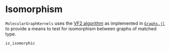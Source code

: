 # Isomorphism

`MolecularGraphKernels` uses the [VF2 algorithm](https://citeseerx.ist.psu.edu/viewdoc/download?doi=10.1.1.101.5342&rep=rep1&type=pdf) as implemented in [`Graphs.jl`](https://juliagraphs.org/Graphs.jl/dev/) to provide a means to test for isomorphism between graphs of matched type.

```@docs
is_isomorphic
```

